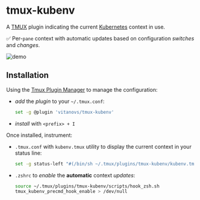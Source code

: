 # tmux-kubenv

A [TMUX](https://github.com/tmux/tmux) plugin indicating the current [Kubernetes](https://kubernetes.io) context in use.

:white_check_mark: Per-`pane` context with automatic updates based on configuration _switches_ and _changes_.

![demo](https://github.com/vitanovs/tmux-kubenv/blob/main/docs/media/tmux_kubenv_demo.gif)

## Installation

Using the [Tmux Plugin Manager](https://github.com/tmux-plugins/tpm) to manage the configuration:

- _add_ the _plugin_ to your `~/.tmux.conf`:

  ```sh
  set -g @plugin 'vitanovs/tmux-kubenv'
  ```

- _install_ with `<prefix> + I`

Once installed, instrument:

- `.tmux.conf` with `kubenv.tmux` utility to display the current context in your status line:

  ```sh
  set -g status-left "#(/bin/sh ~/.tmux/plugins/tmux-kubenv/kubenv.tmux)"
  ```

- `.zshrc` to _enable_ the __automatic__ context _updates_:

  ```sh
  source ~/.tmux/plugins/tmux-kubenv/scripts/hook_zsh.sh
  tmux_kubenv_precmd_hook_enable > /dev/null
  ```
